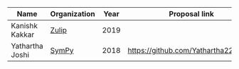 
| Name | Organization | Year | Proposal link | Contact |
| ---- | ------------ | ---- | ------------- | ------- |
| Kanishk Kakkar | [Zulip](https://github.com/zulip/zulip) | 2019 |
| Yathartha Joshi | [SymPy](https://github.com/sympy/sympy) | 2018 | https://github.com/Yathartha22/GSoC | https://t.me/yathartha |
